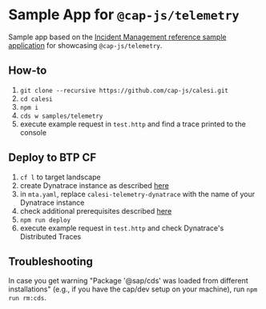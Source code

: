 # Sample App for `@cap-js/telemetry`

Sample app based on the [Incident Management reference sample application](https://github.com/cap-js/incidents-app) for showcasing `@cap-js/telemetry`.

## How-to

1. `git clone --recursive https://github.com/cap-js/calesi.git`
1. `cd calesi`
1. `npm i`
1. `cds w samples/telemetry`
1. execute example request in `test.http` and find a trace printed to the console

## Deploy to BTP CF

1. `cf l` to target landscape
1. create Dynatrace instance as described [here](https://pages.github.tools.sap/apm/docs/environment/btp-cockpit)
1. in `mta.yaml`, replace `calesi-telemetry-dynatrace` with the name of your Dynatrace instance
1. check additional prerequisites described [here](https://github.com/cap-js/telemetry?tab=readme-ov-file#telemetry-to-dyntrace)
1. `npm run deploy`
1. execute example request in `test.http` and check Dynatrace's Distributed Traces

## Troubleshooting

In case you get warning "Package '@sap/cds' was loaded from different installations" (e.g., if you have the cap/dev setup on your machine), run `npm run rm:cds`.
